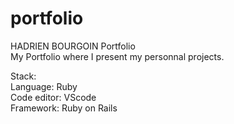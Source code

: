 # portfolio
HADRIEN BOURGOIN Portfolio<br>
My Portfolio where I present my personnal projects.<br>

Stack:<br>
Language: Ruby<br>
Code editor: VScode<br>
Framework: Ruby on Rails<br>
